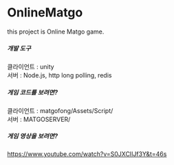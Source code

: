 # OnlineMatgo
this project is Online Matgo game.


##### 개발 도구
클라이언트 : unity  
서버 : Node.js, http long polling, redis   

##### 게임 코드를 보려면?
클라이언트 : matgofong/Assets/Script/  
서버 : MATGOSERVER/  

##### 게임 영상을 보려면?
https://www.youtube.com/watch?v=S0JXCIlJf3Y&t=46s

